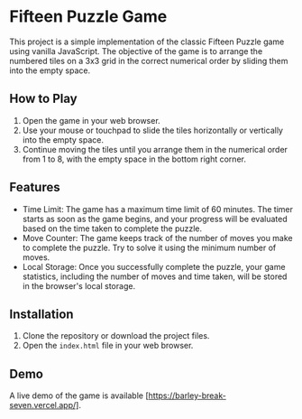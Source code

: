# Fifteen Puzzle Game

This project is a simple implementation of the classic Fifteen Puzzle game using vanilla JavaScript. The objective of the game is to arrange the numbered tiles on a 3x3 grid in the correct numerical order by sliding them into the empty space.

## How to Play

1. Open the game in your web browser.
2. Use your mouse or touchpad to slide the tiles horizontally or vertically into the empty space.
3. Continue moving the tiles until you arrange them in the numerical order from 1 to 8, with the empty space in the bottom right corner.

## Features

- Time Limit: The game has a maximum time limit of 60 minutes. The timer starts as soon as the game begins, and your progress will be evaluated based on the time taken to complete the puzzle.
- Move Counter: The game keeps track of the number of moves you make to complete the puzzle. Try to solve it using the minimum number of moves.
- Local Storage: Once you successfully complete the puzzle, your game statistics, including the number of moves and time taken, will be stored in the browser's local storage.

## Installation

1. Clone the repository or download the project files.
2. Open the `index.html` file in your web browser.

## Demo
<!-- ![Game Demo](https://dzmitry-rybak.github.io/fifteen/src/img/gameprev.png) -->

A live demo of the game is available [https://barley-break-seven.vercel.app/].